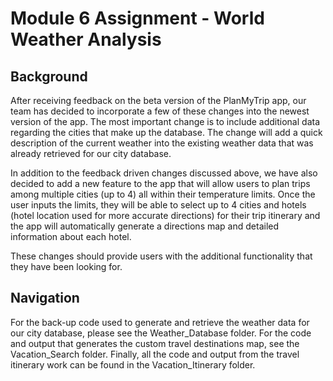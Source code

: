 # Module 6 Assignment - World Weather Analysis

## Background
After receiving feedback on the beta version of the PlanMyTrip app, our team has decided to incorporate a few of these changes into the newest version of the app. The most important change is to include additional data regarding the cities that make up the database. The change will add a quick description of the current weather into the existing weather data that was already retrieved for our city database.

In addition to the feedback driven changes discussed above, we have also decided to add a new feature to the app that will allow users to plan trips among multiple cities (up to 4) all within their temperature limits. Once the user inputs the limits, they will be able to select up to 4 cities and hotels (hotel location used for more accurate directions) for their trip itinerary and the app will automatically generate a directions map and detailed information about each hotel. 

These changes should provide users with the additional functionality that they have been looking for. 

## Navigation
For the back-up code used to generate and retrieve the weather data for our city database, please see the Weather_Database folder. For the code and output that generates the custom travel destinations map, see the Vacation_Search folder. Finally, all the code and output from the travel itinerary work can be found in the Vacation_Itinerary folder. 

